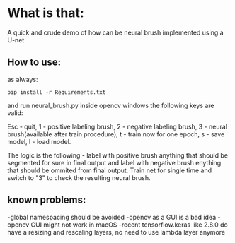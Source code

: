 # What is that:
A quick and crude demo of how can be neural brush implemented using a U-net 


## How to use:

as always: 
```
pip install -r Requirements.txt
```

and run neural_brush.py
inside opencv windows the following keys are valid: 

Esc - quit,  1 - positive labeling brush,  2 - negative labeling brush, 3 - neural brush(available after train procedure), t - train now for one epoch,  s - save model,  l - load model.

The logic is the following - label with positive brush anything that should be segmented for sure in final output and label with negative brush enything that should be ommited from final output.  Train net for single time and switch to "3" to check the resulting neural brush.

## known problems:

-global namespacing should be avoided
-opencv as a GUI is a bad idea
-opencv GUI might not work in macOS
-recent tensorflow.keras like 2.8.0  do have a resizing and rescaling layers, no need to use lambda layer anymore